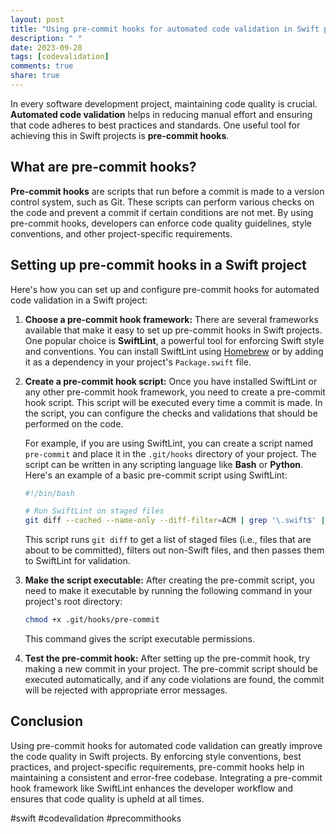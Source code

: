 ```yaml
---
layout: post
title: "Using pre-commit hooks for automated code validation in Swift projects"
description: " "
date: 2023-09-28
tags: [codevalidation]
comments: true
share: true
---
```


In every software development project, maintaining code quality is crucial. **Automated code validation** helps in reducing manual effort and ensuring that code adheres to best practices and standards. One useful tool for achieving this in Swift projects is **pre-commit hooks**.

## What are pre-commit hooks?

**Pre-commit hooks** are scripts that run before a commit is made to a version control system, such as Git. These scripts can perform various checks on the code and prevent a commit if certain conditions are not met. By using pre-commit hooks, developers can enforce code quality guidelines, style conventions, and other project-specific requirements.

## Setting up pre-commit hooks in a Swift project

Here's how you can set up and configure pre-commit hooks for automated code validation in a Swift project:

1. **Choose a pre-commit hook framework:** There are several frameworks available that make it easy to set up pre-commit hooks in Swift projects. One popular choice is **SwiftLint**, a powerful tool for enforcing Swift style and conventions. You can install SwiftLint using [Homebrew](https://brew.sh/) or by adding it as a dependency in your project's `Package.swift` file.

2. **Create a pre-commit hook script:** Once you have installed SwiftLint or any other pre-commit hook framework, you need to create a pre-commit hook script. This script will be executed every time a commit is made. In the script, you can configure the checks and validations that should be performed on the code.

   For example, if you are using SwiftLint, you can create a script named `pre-commit` and place it in the `.git/hooks` directory of your project. The script can be written in any scripting language like **Bash** or **Python**. Here's an example of a basic pre-commit script using SwiftLint:

   ```bash
   #!/bin/bash

   # Run SwiftLint on staged files
   git diff --cached --name-only --diff-filter=ACM | grep '\.swift$' | xargs swiftlint
   ```

   This script runs `git diff` to get a list of staged files (i.e., files that are about to be committed), filters out non-Swift files, and then passes them to SwiftLint for validation.

3. **Make the script executable:** After creating the pre-commit script, you need to make it executable by running the following command in your project's root directory:

   ```bash
   chmod +x .git/hooks/pre-commit
   ```

   This command gives the script executable permissions.

4. **Test the pre-commit hook:** After setting up the pre-commit hook, try making a new commit in your project. The pre-commit script should be executed automatically, and if any code violations are found, the commit will be rejected with appropriate error messages.

## Conclusion

Using pre-commit hooks for automated code validation can greatly improve the code quality in Swift projects. By enforcing style conventions, best practices, and project-specific requirements, pre-commit hooks help in maintaining a consistent and error-free codebase. Integrating a pre-commit hook framework like SwiftLint enhances the developer workflow and ensures that code quality is upheld at all times.

#swift #codevalidation #precommithooks